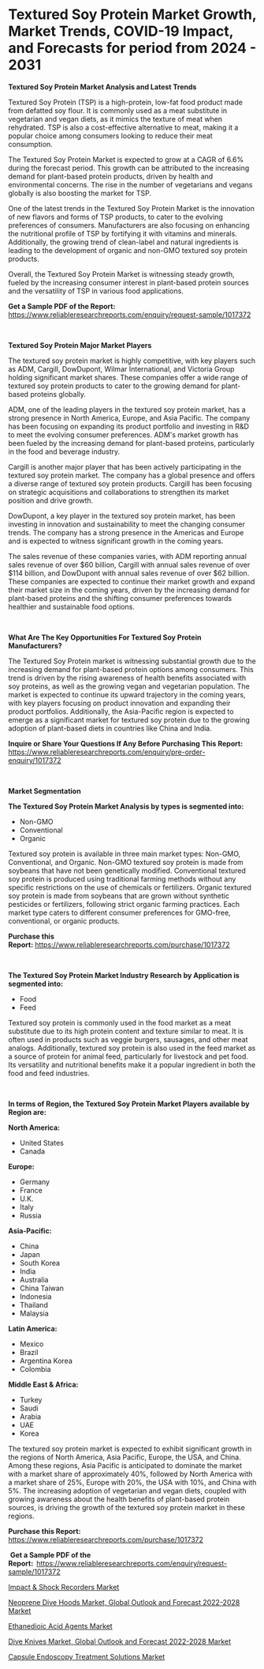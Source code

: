 <p><h1>Textured Soy Protein Market Growth, Market Trends, COVID-19 Impact, and Forecasts for period from 2024 - 2031</h1></p><p><strong>Textured Soy Protein Market Analysis and Latest Trends</strong></p>
<p><p>Textured Soy Protein (TSP) is a high-protein, low-fat food product made from defatted soy flour. It is commonly used as a meat substitute in vegetarian and vegan diets, as it mimics the texture of meat when rehydrated. TSP is also a cost-effective alternative to meat, making it a popular choice among consumers looking to reduce their meat consumption.</p><p>The Textured Soy Protein Market is expected to grow at a CAGR of 6.6% during the forecast period. This growth can be attributed to the increasing demand for plant-based protein products, driven by health and environmental concerns. The rise in the number of vegetarians and vegans globally is also boosting the market for TSP.</p><p>One of the latest trends in the Textured Soy Protein Market is the innovation of new flavors and forms of TSP products, to cater to the evolving preferences of consumers. Manufacturers are also focusing on enhancing the nutritional profile of TSP by fortifying it with vitamins and minerals. Additionally, the growing trend of clean-label and natural ingredients is leading to the development of organic and non-GMO textured soy protein products.</p><p>Overall, the Textured Soy Protein Market is witnessing steady growth, fueled by the increasing consumer interest in plant-based protein sources and the versatility of TSP in various food applications.</p></p>
<p><strong>Get a Sample PDF of the Report:&nbsp;</strong> <a href="https://www.reliableresearchreports.com/enquiry/request-sample/1017372">https://www.reliableresearchreports.com/enquiry/request-sample/1017372</a></p>
<p>&nbsp;</p>
<p><strong>Textured Soy Protein Major Market Players</strong></p>
<p><p>The textured soy protein market is highly competitive, with key players such as ADM, Cargill, DowDupont, Wilmar International, and Victoria Group holding significant market shares. These companies offer a wide range of textured soy protein products to cater to the growing demand for plant-based proteins globally. </p><p>ADM, one of the leading players in the textured soy protein market, has a strong presence in North America, Europe, and Asia Pacific. The company has been focusing on expanding its product portfolio and investing in R&D to meet the evolving consumer preferences. ADM's market growth has been fueled by the increasing demand for plant-based proteins, particularly in the food and beverage industry.</p><p>Cargill is another major player that has been actively participating in the textured soy protein market. The company has a global presence and offers a diverse range of textured soy protein products. Cargill has been focusing on strategic acquisitions and collaborations to strengthen its market position and drive growth.</p><p>DowDupont, a key player in the textured soy protein market, has been investing in innovation and sustainability to meet the changing consumer trends. The company has a strong presence in the Americas and Europe and is expected to witness significant growth in the coming years.</p><p>The sales revenue of these companies varies, with ADM reporting annual sales revenue of over $60 billion, Cargill with annual sales revenue of over $114 billion, and DowDupont with annual sales revenue of over $62 billion. These companies are expected to continue their market growth and expand their market size in the coming years, driven by the increasing demand for plant-based proteins and the shifting consumer preferences towards healthier and sustainable food options.</p></p>
<p>&nbsp;</p>
<p><strong>What Are The Key Opportunities For Textured Soy Protein Manufacturers?</strong></p>
<p><p>The Textured Soy Protein market is witnessing substantial growth due to the increasing demand for plant-based protein options among consumers. This trend is driven by the rising awareness of health benefits associated with soy proteins, as well as the growing vegan and vegetarian population. The market is expected to continue its upward trajectory in the coming years, with key players focusing on product innovation and expanding their product portfolios. Additionally, the Asia-Pacific region is expected to emerge as a significant market for textured soy protein due to the growing adoption of plant-based diets in countries like China and India.</p></p>
<p><strong>Inquire or Share Your Questions If Any Before Purchasing This Report:</strong> <a href="https://www.reliableresearchreports.com/enquiry/pre-order-enquiry/1017372">https://www.reliableresearchreports.com/enquiry/pre-order-enquiry/1017372</a></p>
<p>&nbsp;</p>
<p><strong>Market Segmentation</strong></p>
<p><strong>The Textured Soy Protein Market Analysis by types is segmented into:</strong></p>
<p><ul><li>Non-GMO</li><li>Conventional</li><li>Organic</li></ul></p>
<p><p>Textured soy protein is available in three main market types: Non-GMO, Conventional, and Organic. Non-GMO textured soy protein is made from soybeans that have not been genetically modified. Conventional textured soy protein is produced using traditional farming methods without any specific restrictions on the use of chemicals or fertilizers. Organic textured soy protein is made from soybeans that are grown without synthetic pesticides or fertilizers, following strict organic farming practices. Each market type caters to different consumer preferences for GMO-free, conventional, or organic products.</p></p>
<p><strong>Purchase this Report:&nbsp;</strong><a href="https://www.reliableresearchreports.com/purchase/1017372">https://www.reliableresearchreports.com/purchase/1017372</a></p>
<p>&nbsp;</p>
<p><strong>The Textured Soy Protein Market Industry Research by Application is segmented into:</strong></p>
<p><ul><li>Food</li><li>Feed</li></ul></p>
<p><p>Textured soy protein is commonly used in the food market as a meat substitute due to its high protein content and texture similar to meat. It is often used in products such as veggie burgers, sausages, and other meat analogs. Additionally, textured soy protein is also used in the feed market as a source of protein for animal feed, particularly for livestock and pet food. Its versatility and nutritional benefits make it a popular ingredient in both the food and feed industries.</p></p>
<p>&nbsp;</p>
<p><strong>In terms of Region, the Textured Soy Protein Market Players available by Region are:</strong></p>
<p>
    <p> <strong> North America: </strong>
        <ul>
            <li>United States</li>
            <li>Canada</li>
        </ul>
        </p> 
    <p> <strong> Europe: </strong>
        <ul>
            <li>Germany</li>
            <li>France</li>
            <li>U.K.</li>
            <li>Italy</li>
            <li>Russia</li>
        </ul>
        </p> 
    <p> <strong> Asia-Pacific: </strong>
        <ul>
            <li>China</li>
            <li>Japan</li>
            <li>South Korea</li>
            <li>India</li>
            <li>Australia</li>
            <li>China Taiwan</li>
            <li>Indonesia</li>
            <li>Thailand</li>
            <li>Malaysia</li>
        </ul>
        </p> 
    <p> <strong> Latin America: </strong>
        <ul>
            <li>Mexico</li>
            <li>Brazil</li>
            <li>Argentina Korea</li>
            <li>Colombia</li>
        </ul>
        </p> 
    <p> <strong> Middle East & Africa: </strong>
        <ul>
            <li>Turkey</li>
            <li>Saudi</li>
            <li>Arabia</li>
            <li>UAE</li>
            <li>Korea</li>
        </ul>
    </p>
    </p>
<p><p>The textured soy protein market is expected to exhibit significant growth in the regions of North America, Asia Pacific, Europe, the USA, and China. Among these regions, Asia Pacific is anticipated to dominate the market with a market share of approximately 40%, followed by North America with a market share of 25%, Europe with 20%, the USA with 10%, and China with 5%. The increasing adoption of vegetarian and vegan diets, coupled with growing awareness about the health benefits of plant-based protein sources, is driving the growth of the textured soy protein market in these regions.</p></p>
<p><strong>Purchase this Report: </strong><a href="https://www.reliableresearchreports.com/purchase/1017372">https://www.reliableresearchreports.com/purchase/1017372</a></p>
<p>&nbsp;<strong>Get a Sample PDF of the Report:&nbsp;&nbsp;</strong><a href="https://www.reliableresearchreports.com/enquiry/request-sample/1017372">https://www.reliableresearchreports.com/enquiry/request-sample/1017372</a></p>
<p><strong></strong></p>
<p><p><a href="https://medium.com/@briaabshire64/impact-amp-shock-recorders-market-insight-market-trends-growth-forecasted-from-2024-to-2031-444c48d35f89">Impact & Shock Recorders Market</a></p><p><a href="https://github.com/GroverBarry/Market-Research-Report-List-3/blob/main/neoprene-dive-hoods-market-global-outlook-and-forecast-2022-2028-market.md">Neoprene Dive Hoods Market, Global Outlook and Forecast 2022-2028 Market</a></p><p><a href="https://issuu.com/reportprime-2/docs/ethanedioic-acid-agents-market-size-2030.pptx">Ethanedioic Acid Agents Market</a></p><p><a href="https://github.com/kathiaseamanalvaradovlprc2h/Market-Research-Report-List-1/blob/main/dive-knives-market-global-outlook-and-forecast-2022-2028-market.md">Dive Knives Market, Global Outlook and Forecast 2022-2028 Market</a></p><p><a href="https://issuu.com/reportprime-2/docs/capsule-endoscopy-treatment-solutions-market-size-">Capsule Endoscopy Treatment Solutions Market</a></p></p>